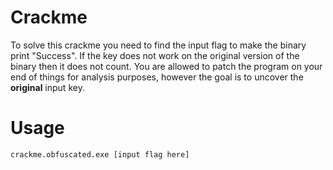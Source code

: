 # Crackme

To solve this crackme you need to find the input flag to make the binary print "Success". If the key does not work on the original version of the binary then it does not count. You are allowed to patch the program on your end of things for analysis purposes, however the goal is to uncover the **original** input key.

# Usage

```
crackme.obfuscated.exe [input flag here]
```
